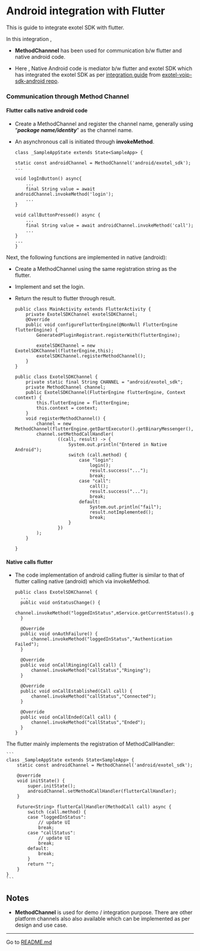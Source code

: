 # Android integration with Flutter 

This is guide to integrate exotel SDK with flutter. 

In this integration , 

- **MethodChannnel** has been used for communication b/w flutter and native android code. 

- Here , Native Android code is mediator b/w flutter and exotel SDK which has integrated the exotel SDK as per [integration guide](https://github.com/exotel/exotel-voip-sdk-android/blob/main/Exotel%20Voice%20Client%20Android%20SDK%20Integration%20Guide.pdf) from [exotel-voip-sdk-android repo](https://github.com/exotel/exotel-voip-sdk-android).


### Communication through Method Channel

#### Flutter calls native android code

- Create a MethodChannel and register the channel name, generally using “***package name/identity***” as the channel name.
- An asynchronous call is initiated through **invokeMethod**.

    ```
    class _SampleAppState extends State<SampleApp> {

    static const androidChannel = MethodChannel('android/exotel_sdk');
    ...

    void logInButton() async{
        ...
        final String value = await androidChannel.invokeMethod('login');
        ...
    }

    void callButtonPressed() async {
        ...
        final String value = await androidChannel.invokeMethod('call');
        ...
    }
    ...
    }
    ```
Next, the following functions are implemented in native (android):
- Create a MethodChannel using the same registration string as the flutter.
- Implement and set the login.
- Return the result to flutter through result.

    ```
    public class MainActivity extends FlutterActivity {
        private ExotelSDKChannel exotelSDKChannel;
        @Override
        public void configureFlutterEngine(@NonNull FlutterEngine flutterEngine) {
            GeneratedPluginRegistrant.registerWith(flutterEngine);

            exotelSDKChannel = new ExotelSDKChannel(flutterEngine,this);
            exotelSDKChannel.registerMethodChannel();
        }
    }
    ```

    ```
    public class ExotelSDKChannel {
        private static final String CHANNEL = "android/exotel_sdk";
        private MethodChannel channel;
        public ExotelSDKChannel(FlutterEngine flutterEngine, Context context) {
            this.flutterEngine = flutterEngine;
            this.context = context;
        }
        void registerMethodChannel() {
            channel = new MethodChannel(flutterEngine.getDartExecutor().getBinaryMessenger(),CHANNEL);
            channel.setMethodCallHandler(
                    ((call, result) -> {
                        System.out.println("Entered in Native Android");
                        switch (call.method) {
                            case "login":
                                login();
                                result.success("...");
                                break;
                            case "call":
                                call();
                                result.success("...");
                                break;
                            default:
                                System.out.println("fail");
                                result.notImplemented();
                                break;
                        }
                    })
            );
        }

    }
    ```

#### Native calls flutter

- The code implementation of android calling flutter is similar to that of flutter calling native (android) which via invokeMethod.
  ```
  public class ExotelSDKChannel {
    ...
    public void onStatusChange() {
        channel.invokeMethod("loggedInStatus",mService.getCurrentStatus().getMessage());
    }

    @Override
    public void onAuthFailure() {
        channel.invokeMethod("loggedInStatus","Authentication Failed");
    }

    @Override
    public void onCallRinging(Call call) {
        channel.invokeMethod("callStatus","Ringing");
    }

    @Override
    public void onCallEstablished(Call call) {
        channel.invokeMethod("callStatus","Connected");
    }

    @Override
    public void onCallEnded(Call call) {
        channel.invokeMethod("callStatus","Ended");
    }
  }
  ```
The flutter mainly implements the registration of MethodCallHandler:

    ```
    class _SampleAppState extends State<SampleApp> {
        static const androidChannel = MethodChannel('android/exotel_sdk');

        @override
        void initState() {
            super.initState();
            androidChannel.setMethodCallHandler(flutterCallHandler);
        }

        Future<String> flutterCallHandler(MethodCall call) async {
            switch (call.method) {  
            case "loggedInStatus":
                // update UI
                break;
            case "callStatus":
                // update UI
                break;
            default:
                break;
            }
            return "";
        }
    }
    ```


## Notes

- **MethodChannel** is used for demo / integration purpose. There  are other platform channels also also available which can be implemented as per design and use case.
  


---

Go to [README.md](README.md)

